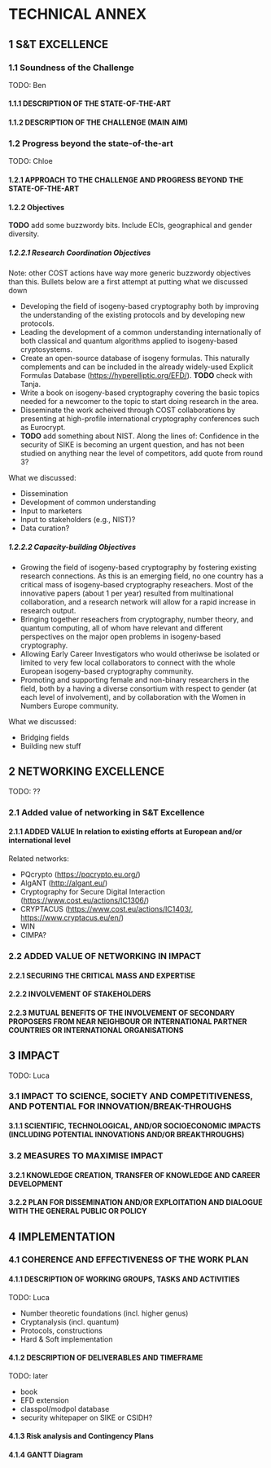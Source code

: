 # TECHNICAL ANNEX

## 1	S&T EXCELLENCE

### 1.1	Soundness of the Challenge 

TODO: Ben

#### 1.1.1	DESCRIPTION OF THE STATE-OF-THE-ART
#### 1.1.2	DESCRIPTION OF THE CHALLENGE (MAIN AIM)


### 1.2	Progress beyond the state-of-the-art 

TODO: Chloe

#### 1.2.1	APPROACH TO THE CHALLENGE AND PROGRESS BEYOND THE STATE-OF-THE-ART
#### 1.2.2	Objectives

**TODO** add some buzzwordy bits. Include ECIs, geographical and gender diversity.

##### 1.2.2.1 Research Coordination Objectives

Note: other COST actions have way more generic buzzwordy objectives than this. Bullets below are a first attempt at putting what we discussed down

- Developing the field of isogeny-based cryptography both by improving the understanding of the existing protocols and by developing new protocols.
- Leading the development of a common understanding internationally of both classical and quantum algorithms applied to isogeny-based cryptosystems.
- Create an open-source database of isogeny formulas. This naturally complements and can be included in the already widely-used Explicit Formulas Database (https://hyperelliptic.org/EFD/). **TODO** check with Tanja.
- Write a book on isogeny-based cryptography covering the basic topics needed for a newcomer to the topic to start doing research in the area.
- Disseminate the work acheived through COST collaborations by presenting at high-profile international cryptography conferences such as Eurocrypt.
- **TODO** add something about NIST. Along the lines of: Confidence in the security of SIKE is becoming an urgent question, and has not been studied on anything near the level of competitors, add quote from round 3?

What we discussed:
- Dissemination
- Development of common understanding
- Input to marketers
- Input to stakeholders (e.g., NIST)?
- Data curation?

##### 1.2.2.2 Capacity-building Objectives

- Growing the field of isogeny-based cryptography by fostering existing research connections. As this is an emerging field, no one country has a critical mass of isogeny-based cryptography reseachers. Most of the innovative papers (about 1 per year) resulted from multinational collaboration, and a research network will allow for a rapid increase in research output.
- Bringing together reseachers from cryptography, number theory, and quantum computing, all of whom have relevant and different perspectives on the major open problems in isogeny-based cryptography.
- Allowing Early Career Investigators who would otheriwse be isolated or limited to very few local collaborators to connect with the whole European isogeny-based cryptography community.
- Promoting and supporting female and non-binary researchers in the field, both by a having a diverse consortium with respect to gender (at each level of involvement), and by collaboration with the Women in Numbers Europe community.

What we discussed:
- Bridging fields
- Building new stuff

## 2	NETWORKING EXCELLENCE

TODO: ??

### 2.1	Added value of networking in S&T Excellence
#### 2.1.1	ADDED VALUE In relation to existing efforts at European and/or international level

Related networks:

- PQcrypto (https://pqcrypto.eu.org/)
- AlgANT (http://algant.eu/)
- Cryptography for Secure Digital Interaction (https://www.cost.eu/actions/IC1306/)
- CRYPTACUS (https://www.cost.eu/actions/IC1403/, https://www.cryptacus.eu/en/)
- WIN
- CIMPA?

### 2.2	ADDED VALUE OF NETWORKING IN IMPACT
#### 2.2.1	SECURING THE CRITICAL MASS AND EXPERTISE 
#### 2.2.2	INVOLVEMENT OF STAKEHOLDERS
#### 2.2.3	MUTUAL BENEFITS OF THE INVOLVEMENT OF SECONDARY PROPOSERS FROM NEAR NEIGHBOUR OR INTERNATIONAL PARTNER COUNTRIES OR INTERNATIONAL ORGANISATIONS

## 3	IMPACT

TODO: Luca

### 3.1	IMPACT TO SCIENCE, SOCIETY AND COMPETITIVENESS, AND POTENTIAL FOR INNOVATION/BREAK-THROUGHS
#### 3.1.1	SCIENTIFIC, TECHNOLOGICAL, AND/OR SOCIOECONOMIC IMPACTS (INCLUDING POTENTIAL INNOVATIONS AND/OR BREAKTHROUGHS)
### 3.2	MEASURES TO MAXIMISE IMPACT
#### 3.2.1	KNOWLEDGE CREATION, TRANSFER OF KNOWLEDGE AND CAREER DEVELOPMENT
#### 3.2.2	PLAN FOR DISSEMINATION AND/OR EXPLOITATION AND DIALOGUE WITH THE GENERAL PUBLIC OR POLICY

## 4	IMPLEMENTATION
### 4.1	COHERENCE AND EFFECTIVENESS OF THE WORK PLAN
#### 4.1.1	DESCRIPTION OF WORKING GROUPS, TASKS AND ACTIVITIES

TODO: Luca

- Number theoretic foundations (incl. higher genus)
- Cryptanalysis (incl. quantum)
- Protocols, constructions
- Hard & Soft implementation

#### 4.1.2	DESCRIPTION OF DELIVERABLES AND TIMEFRAME

TODO: later

- book
- EFD extension
- classpol/modpol database
- security whitepaper on SIKE or CSIDH?

#### 4.1.3	Risk analysis and Contingency Plans
#### 4.1.4	GANTT Diagram
